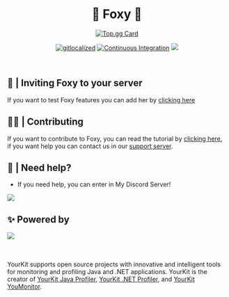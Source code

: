 <p align="center">
<h1 align="center">🦊 Foxy 🦊</h1>

<p align="center">
<a href="https://top.gg/bot/1006520438865801296">
  <img src="https://top.gg/api/widget/1006520438865801296.svg" alt="Top.gg Card">
</a>
<div align="center">

[![gitlocalized ](https://gitlocalize.com/repo/10169/whole_project/badge.svg)](https://gitlocalize.com/repo/10169?utm_source=badge)
[![Continuous Integration](https://github.com/FoxyTheBot/Foxy/actions/workflows/deploy.yml/badge.svg)](https://github.com/FoxyTheBot/Foxy/actions/workflows/deploy.yml)
<img src="https://img.shields.io/badge/license-AGPL%20v3-blue.svg">
</div>
 <br>

## 💜 | Inviting Foxy to your server
If you want to test Foxy features you can add her by [clicking here](https://foxybot.win/add)

## 👨‍💻 | Contributing
If you want to contribute to Foxy, you can read the tutorial by [clicking here](https://github.com/FoxyTheBot/Foxy/blob/development/docs/CONTRIBUTING.md), if you want help you can contact us in our [support server](https://foxybot.win/discord).

## 🤔 | Need help?
- If you need help, you can enter in My Discord Server!

<a href="https://foxybot.win/discord"><img src="https://discordapp.com/api/guilds/768267522670723094/widget.png?style=banner3"></a>

## ✨ Powered by
<img align="left" src="https://www.yourkit.com/images/yklogo.png">
<br><br><br>
<p>YourKit supports open source projects with innovative and intelligent tools
for monitoring and profiling Java and .NET applications.
YourKit is the creator of <a href="https://www.yourkit.com/java/profiler/">YourKit Java Profiler</a>,
<a href="https://www.yourkit.com/dotnet-profiler/">YourKit .NET Profiler</a>,
and <a href="https://www.yourkit.com/youmonitor/">YourKit YouMonitor</a>. </p>
